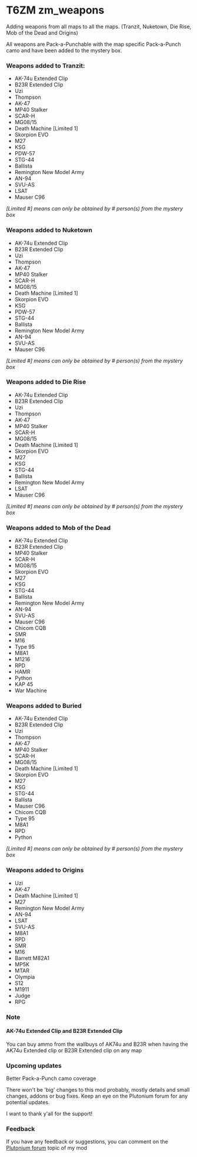 # T6ZM zm_weapons
Adding weapons from all maps to all the maps. (Tranzit, Nuketown, Die Rise, Mob of the Dead and Origins)

All weapons are Pack-a-Punchable with the map specific Pack-a-Punch camo and have been added to the mystery box.

### Weapons added to Tranzit:
- AK-74u Extended Clip
- B23R Extended Clip
- Uzi
- Thompson
- AK-47
- MP40 Stalker
- SCAR-H
- MG08/15
- Death Machine [Limited 1]
- Skorpion EVO
- M27
- KSG
- PDW-57
- STG-44
- Ballista
- Remington New Model Army
- AN-94
- SVU-AS
- LSAT
- Mauser C96

*[Limited #] means can only be obtained by # person(s) from the mystery box*

### Weapons added to Nuketown
- AK-74u Extended Clip
- B23R Extended Clip
- Uzi
- Thompson
- AK-47
- MP40 Stalker
- SCAR-H
- MG08/15
- Death Machine [Limited 1]
- Skorpion EVO
- KSG
- PDW-57
- STG-44
- Ballista
- Remington New Model Army
- AN-94
- SVU-AS
- Mauser C96

*[Limited #] means can only be obtained by # person(s) from the mystery box*

### Weapons added to Die Rise
- AK-74u Extended Clip
- B23R Extended Clip
- Uzi
- Thompson
- AK-47
- MP40 Stalker
- SCAR-H
- MG08/15
- Death Machine [Limited 1]
- Skorpion EVO
- M27
- KSG
- STG-44
- Ballista
- Remington New Model Army
- LSAT
- Mauser C96

*[Limited #] means can only be obtained by # person(s) from the mystery box*

### Weapons added to Mob of the Dead
- AK-74u Extended Clip
- B23R Extended Clip
- MP40 Stalker
- SCAR-H
- MG08/15
- Skorpion EVO
- M27
- KSG
- STG-44
- Ballista
- Remington New Model Army
- AN-94
- SVU-AS
- Mauser C96
- Chicom CQB
- SMR
- M16
- Type 95
- M8A1
- M1216
- RPD
- HAMR
- Python
- KAP 45
- War Machine

### Weapons added to Buried
- AK-74u Extended Clip
- B23R Extended Clip
- Uzi
- Thompson
- AK-47
- MP40 Stalker
- SCAR-H
- MG08/15
- Death Machine [Limited 1]
- Skorpion EVO
- M27
- KSG
- STG-44
- Ballista
- Mauser C96
- Chicom CQB
- Type 95
- M8A1
- RPD
- Python

*[Limited #] means can only be obtained by # person(s) from the mystery box*

### Weapons added to Origins
- Uzi
- AK-47
- Death Machine [Limited 1]
- M27
- Remington New Model Army
- AN-94
- LSAT
- SVU-AS
- M8A1
- RPD
- SMR
- M16
- Barrett M82A1
- MP5K
- MTAR
- Olympia
- S12
- M1911
- Judge
- RPG

### Note
#### AK-74u Extended Clip and B23R Extended Clip

You can buy ammo from the wallbuys of AK74u and B23R when having the AK74u Extended clip or B23R Extended clip on any map

### Upcoming updates
Better Pack-a-Punch camo coverage

There won't be 'big' changes to this mod probably, mostly details and small changes, addons or bug fixes. Keep an eye on the Plutonium forum for any potential updates.

I want to thank y'all for the support!


### Feedback
If you have any feedback or suggestions, you can comment on the [Plutonium forum](https://forum.plutonium.pw/topic/37621/release-zm-zm_weapons-adding-all-weapons-to-all-maps) topic of my mod
